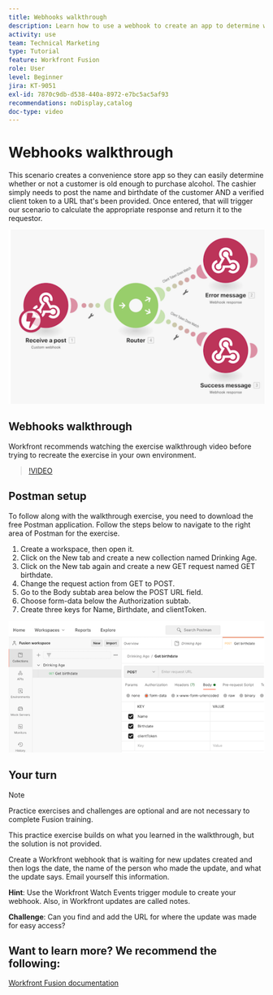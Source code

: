 ```yaml
---
title: Webhooks walkthrough
description: Learn how to use a webhook to create an app to determine whether or not a customer is old enough to purchase alcohol, all in [!DNL Adobe Workfront Fusion].
activity: use
team: Technical Marketing
type: Tutorial
feature: Workfront Fusion
role: User
level: Beginner
jira: KT-9051
exl-id: 7870c9db-d538-440a-8972-e7bc5ac5af93
recommendations: noDisplay,catalog
doc-type: video
---
```

# Webhooks walkthrough

This scenario creates a convenience store app so they can easily determine whether or not a customer is old enough to purchase alcohol. The cashier simply needs to post the name and birthdate of the customer AND a verified client token to a URL that's been provided. Once entered, that will trigger our scenario to calculate the appropriate response and return it to the requestor.

![An image using the switch module](assets/beyond-basic-modules-5.png)

## Webhooks walkthrough

Workfront recommends watching the exercise walkthrough video before trying to recreate the exercise in your own environment.

>[!VIDEO](https://video.tv.adobe.com/v/335292/?quality=12&learn=on)


## Postman setup

To follow along with the walkthrough exercise, you need to download the free Postman application. Follow the steps below to navigate to the right area of Postman for the exercise.

1. Create a workspace, then open it.
1. Click on the New tab and create a new collection named Drinking Age.
1. Click on the New tab again and create a new GET request named GET birthdate.
1. Change the request action from GET to POST.
1. Go to the Body subtab area below the POST URL field.
1. Choose form-data below the Authorization subtab.
1. Create three keys for Name, Birthdate, and clientToken.

![An image using the switch module](assets/beyond-basic-modules-6.png)

## Your turn

>[!NOTE]
>
>Practice exercises and challenges are optional and are not necessary to complete Fusion training.

This practice exercise builds on what you learned in the walkthrough, but the solution is not provided.

Create a Workfront webhook that is waiting for new updates created and then logs the date, the name of the person who made the update, and what the update says. Email yourself this information. 

**Hint**: Use the Workfront Watch Events trigger module to create your webhook. Also, in Workfront updates are called notes.

**Challenge**: Can you find and add the URL for where the update was made for easy access?


## Want to learn more? We recommend the following:

[Workfront Fusion documentation](https://experienceleague.adobe.com/docs/workfront/using/adobe-workfront-fusion/workfront-fusion-2.html?lang=en)
